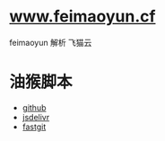 # www.feimaoyun.cf
feimaoyun 解析 飞猫云

# 油猴脚本
- [github](https://github.com/foxe6/www.feimaoyun.cf/raw/main/main.user.js)
- [jsdelivr](https://cdn.jsdelivr.net/gh/foxe6/www.feimaoyun.cf/main.user.js)
- [fastgit](https://hub.fastgit.org/foxe6/www.feimaoyun.cf/raw/main/main.user.js)
